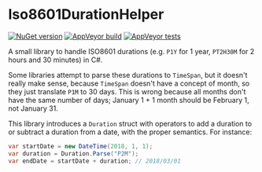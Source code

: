 # Iso8601DurationHelper

[![NuGet version](https://img.shields.io/nuget/v/Iso8601DurationHelper.svg)](https://www.nuget.org/packages/Iso8601DurationHelper)
[![AppVeyor build](https://img.shields.io/appveyor/ci/thomaslevesque/iso8601duration.svg)](https://ci.appveyor.com/project/thomaslevesque/iso8601duration)
[![AppVeyor tests](https://img.shields.io/appveyor/tests/thomaslevesque/iso8601duration.svg)](https://ci.appveyor.com/project/thomaslevesque/iso8601duration/build/tests)

A small library to handle ISO8601 durations (e.g. `P1Y` for 1 year, `PT2H30M` for 2 hours and 30 minutes) in C#.

Some libraries attempt to parse these durations to `TimeSpan`, but it doesn't really make sense, because `TimeSpan` doesn't have a concept of month, so they just translate `P1M` to 30 days. This is wrong because all months don't have the same number of days; January 1 + 1 month should be February 1, not January 31.

This library introduces a `Duration` struct with operators to add a duration to or subtract a duration from a date, with the proper semantics. For instance:

```csharp
var startDate = new DateTime(2018, 1, 1);
var duration = Duration.Parse("P2M");
var endDate = startDate + duration; // 2018/03/01
```
